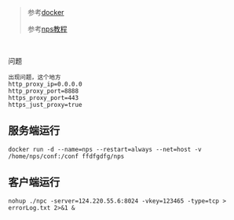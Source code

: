 <blockquote>
<p>参考<a href="https://blog.csdn.net/u012513463/article/details/123679206">docker</a></p>
<p>参考<a href="https://www.vediotalk.com/?p=4184">nps教程</a></p>
</blockquote>
<p>‍</p>
<p>问题</p>
<pre><code class="language-c">出现问题，这个地方
http_proxy_ip=0.0.0.0
http_proxy_port=8888
https_proxy_port=443
https_just_proxy=true
</code></pre>
<h2>服务端运行</h2>
<pre><code class="language-c">docker run -d --name=nps --restart=always --net=host -v /home/nps/conf:/conf ffdfgdfg/nps
</code></pre>
<h2>客户端运行</h2>
<pre><code class="language-c">nohup ./npc -server=124.220.55.6:8024 -vkey=123465 -type=tcp &gt; errorLog.txt 2&gt;&amp;1 &amp;
</code></pre>
<p>‍</p>
